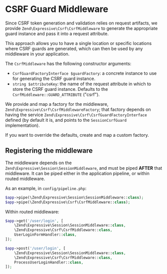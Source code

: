# CSRF Guard Middleware

Since CSRF token generation and validation relies on request artifacts, we
provide `Zend\Expressive\Csrf\CsrfMiddleware` to generate the appropriate guard
instance and pass it into a request attribute.

This approach allows you to have a single location or specific locations where
CSRF guards are generated, which can then be used by any middleware in your
application.

The `CsrfMiddleware` has the following constructor arguments:

- `CsrfGuardFactoryInterface $guardFactory`: a concrete instance to use for
  generating the CSRF guard instance.
- `string $attributeKey`: the name of the request attribute in which to store
  the CSRF guard instance. Defaults to the `CsrfMiddleware::GUARD_ATTRIBUTE`
  ("csrf").

We provide and map a factory for the middleware,
`Zend\Expressive\Csrf\CsrfMiddlewareFactory`; that factory depends on having the
service `Zend\Expressive\Csrf\CsrfGuardFactoryInterface` defined (by default it
is, and points to the `SessionCsrfGuard` implementation).

If you want to override the defaults, create and map a custom factory.

## Registering the middleware

The middleware depends on the `Zend\Expressive\Session\SessionMiddleware`, and
must be piped **AFTER** that middleware. It can be piped either in the
application pipeline, or within routed middleware.

As an example, in `config/pipeline.php`:

```php
$app->pipe(\Zend\Expressive\Session\SessionMiddleware::class);
$app->pipe(\Zend\Expressive\Csrf\CsrfMiddleware::class);
```

Within routed middleware:

```php
$app->get('/user/login', [
    \Zend\Expressive\Session\SessionMiddleware::class,
    \Zend\Expressive\Csrf\CsrfMiddleware::class,
    UserLoginFormHandler::class,
]);

$app->post('/user/login', [
    \Zend\Expressive\Session\SessionMiddleware::class,
    \Zend\Expressive\Csrf\CsrfMiddleware::class,
    ProcessUserLoginHandler::class,
]);
```
